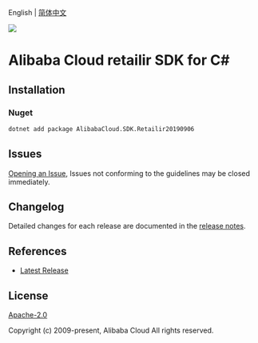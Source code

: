 English | [简体中文](README-CN.md)

![](https://aliyunsdk-pages.alicdn.com/icons/AlibabaCloud.svg)

# Alibaba Cloud retailir SDK for C#

## Installation

### Nuget

```bash
dotnet add package AlibabaCloud.SDK.Retailir20190906
```

## Issues

[Opening an Issue](https://github.com/aliyun/alibabacloud-csharp-sdk/issues/new), Issues not conforming to the guidelines may be closed immediately.

## Changelog

Detailed changes for each release are documented in the [release notes](./ChangeLog.md).

## References

* [Latest Release](https://github.com/aliyun/alibabacloud-csharp-sdk/)

## License

[Apache-2.0](http://www.apache.org/licenses/LICENSE-2.0)

Copyright (c) 2009-present, Alibaba Cloud All rights reserved.
